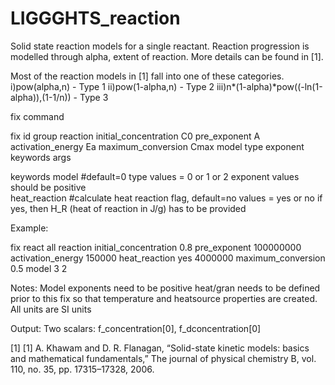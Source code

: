 # LIGGGHTS_reaction

Solid state reaction models for a single reactant. Reaction progression is modelled through alpha, extent of reaction. More details can be found in [1]. 

Most of the reaction models in [1] fall into one of these categories.
i)pow(alpha,n) - Type 1
ii)pow(1-alpha,n) - Type 2
iii)n*(1-alpha)*pow((-ln(1-alpha)),(1-1/n)) - Type 3

fix command

fix id group reaction initial_concentration C0 pre_exponent A activation_energy Ea maximum_conversion Cmax model type exponent keywords args

keywords
  model #default=0
    type values = 0 or 1 or 2
    exponent values should be positive      
  heat_reaction #calculate heat reaction flag, default=no 
  values = yes or no
  if yes, then H_R (heat of reaction in J/g) has to be provided	

Example:

fix	react all reaction initial_concentration 0.8 pre_exponent 100000000 activation_energy 150000 heat_reaction yes 4000000 maximum_conversion 0.5 model 3 2

Notes:
Model exponents need to be positive
heat/gran needs to be defined prior to this fix so that temperature and heatsource properties are created.
All units are SI units

Output:
Two scalars: f_concentration[0], f_dconcentration[0]


[1] [1]	A. Khawam and D. R. Flanagan, “Solid-state kinetic models: basics and mathematical fundamentals,” The journal of physical chemistry B, vol. 110, no. 35, pp. 17315–17328, 2006.


